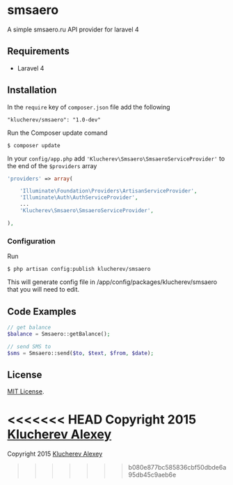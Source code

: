 # smsaero
A simple smsaero.ru API provider for laravel 4

## Requirements
- Laravel 4

## Installation
In the `require` key of `composer.json` file add the following

    "klucherev/smsaero": "1.0-dev"

Run the Composer update comand

    $ composer update

In your `config/app.php` add `'Klucherev\Smsaero\SmsaeroServiceProvider'` to the end of the `$providers` array

```php
'providers' => array(

    'Illuminate\Foundation\Providers\ArtisanServiceProvider',
    'Illuminate\Auth\AuthServiceProvider',
    ...
    'Klucherev\Smsaero\SmsaeroServiceProvider',

),
```
### Configuration

Run 

    $ php artisan config:publish klucherev/smsaero

This will generate config file in /app/config/packages/klucherev/smsaero that you will need to edit.

## Code Examples

```php
// get balance
$balance = Smsaero::getBalance();

// send SMS to
$sms = Smsaero::send($to, $text, $from, $date);

```

## License

[MIT License](http://opensource.org/licenses/MIT).

<<<<<<< HEAD
Copyright 2015 [Klucherev Alexey](http://bizapp.ru/)
=======
Copyright 2015 [Klucherev Alexey](http://bizapp.ru/)
>>>>>>> b080e877bc585836cbf50dbde6a95db45c9aeb6e
